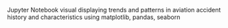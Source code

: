 Jupyter Notebook visual displaying trends and patterns in aviation accident history and characteristics using matplotlib, pandas, seaborn
